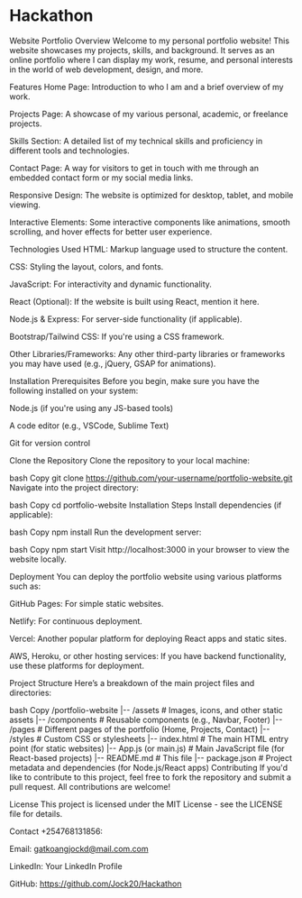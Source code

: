 # Hackathon
Website Portfolio
Overview
Welcome to my personal portfolio website! This website showcases my projects, skills, and background. It serves as an online portfolio where I can display my work, resume, and personal interests in the world of web development, design, and more.

Features
Home Page: Introduction to who I am and a brief overview of my work.

Projects Page: A showcase of my various personal, academic, or freelance projects.

Skills Section: A detailed list of my technical skills and proficiency in different tools and technologies.

Contact Page: A way for visitors to get in touch with me through an embedded contact form or my social media links.

Responsive Design: The website is optimized for desktop, tablet, and mobile viewing.

Interactive Elements: Some interactive components like animations, smooth scrolling, and hover effects for better user experience.

Technologies Used
HTML: Markup language used to structure the content.

CSS: Styling the layout, colors, and fonts.

JavaScript: For interactivity and dynamic functionality.

React (Optional): If the website is built using React, mention it here.

Node.js & Express: For server-side functionality (if applicable).

Bootstrap/Tailwind CSS: If you're using a CSS framework.

Other Libraries/Frameworks: Any other third-party libraries or frameworks you may have used (e.g., jQuery, GSAP for animations).

Installation
Prerequisites
Before you begin, make sure you have the following installed on your system:

Node.js (if you're using any JS-based tools)

A code editor (e.g., VSCode, Sublime Text)

Git for version control

Clone the Repository
Clone the repository to your local machine:

bash
Copy
git clone https://github.com/your-username/portfolio-website.git
Navigate into the project directory:

bash
Copy
cd portfolio-website
Installation Steps
Install dependencies (if applicable):

bash
Copy
npm install
Run the development server:

bash
Copy
npm start
Visit http://localhost:3000 in your browser to view the website locally.

Deployment
You can deploy the portfolio website using various platforms such as:

GitHub Pages: For simple static websites.

Netlify: For continuous deployment.

Vercel: Another popular platform for deploying React apps and static sites.

AWS, Heroku, or other hosting services: If you have backend functionality, use these platforms for deployment.

Project Structure
Here’s a breakdown of the main project files and directories:

bash
Copy
/portfolio-website
|-- /assets             # Images, icons, and other static assets
|-- /components         # Reusable components (e.g., Navbar, Footer)
|-- /pages              # Different pages of the portfolio (Home, Projects, Contact)
|-- /styles             # Custom CSS or stylesheets
|-- index.html          # The main HTML entry point (for static websites)
|-- App.js (or main.js) # Main JavaScript file (for React-based projects)
|-- README.md           # This file
|-- package.json        # Project metadata and dependencies (for Node.js/React apps)
Contributing
If you'd like to contribute to this project, feel free to fork the repository and submit a pull request. All contributions are welcome!

License
This project is licensed under the MIT License - see the LICENSE file for details.

Contact
+254768131856:

Email: gatkoangjockd@mail.com.com

LinkedIn: Your LinkedIn Profile

GitHub: https://github.com/Jock20/Hackathon
